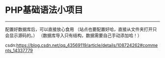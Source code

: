# PHP基础语法小项目
----
配置好数据库后，可以直接放心食用
（站点也要配置好哈，直接从文件夹打开只会显示源码的。）
（数据库导入只有结构，数据需要自己手动添加哈！）

csdn:https://blog.csdn.net/qq_43569119/article/details/108724262#comments_14337779
